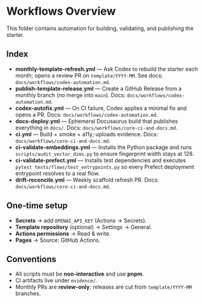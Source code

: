 # Workflows Overview

This folder contains automation for building, validating, and publishing the starter.

## Index

* **monthly-template-refresh.yml** — Ask Codex to rebuild the starter each month; opens a review PR on `template/YYYY-MM`. See docs: `docs/workflows/codex-automation.md`.
* **publish-template-release.yml** — Create a GitHub Release from a monthly branch (no merge into `main`). Docs: `docs/workflows/codex-automation.md`.
* **codex-autofix.yml** — On CI failure, Codex applies a minimal fix and opens a PR. Docs: `docs/workflows/codex-automation.md`.
* **docs-deploy.yml** — Ephemeral Docusaurus build that publishes everything in `docs/`. Docs: `docs/workflows/core-ci-and-docs.md`.
* **ci.yml** — Build + smoke + a11y; uploads evidence. Docs: `docs/workflows/core-ci-and-docs.md`.
* **ci-validate-embeddings.yml** — Installs the Python package and runs `scripts/audit_vector_dims.py` to ensure fingerprint width stays at 128.
* **ci-validate-prefect.yml** — Installs test dependencies and executes `pytest tests/flows/test_entrypoints.py` so every Prefect deployment entrypoint resolves to a real flow.
* **drift-reconcile.yml** — Weekly scaffold refresh PR. Docs: `docs/workflows/core-ci-and-docs.md`.

## One‑time setup

* **Secrets** → add `OPENAI_API_KEY` (Actions → Secrets).
* **Template repository** (optional) → Settings → General.
* **Actions permissions** → Read & write.
* **Pages** → Source: GitHub Actions.

## Conventions

* All scripts must be **non‑interactive** and use **pnpm**.
* CI artifacts live under `evidence/`.
* Monthly PRs are **review‑only**; releases are cut from `template/YYYY-MM` branches.

